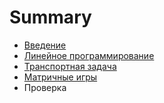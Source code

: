 # Summary

* [Введение](README.md)
* [Линейное программирование](lp01.md)
* [Транспортная задача](lp02.md)
* [Матричные игры](game1.md)
* Проверка

